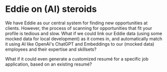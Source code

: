 # Eddie on (AI) steroids

We have Eddie as our central system for finding new opportunities at clients. However, the process of scanning for opportunities that fit your profile is tedious and slow. What if we could link our Eddie data (using some mocked data for local development) as it comes in, and automatically match it using AI like OpenAI's ChatGPT and Embeddings to our (mocked data) employees and their expertise and skillsets? 

What if it could even generate a customized resumé for a specific job application, based on an existing resumé? 